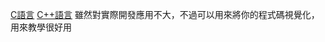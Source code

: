 [C語言]([https://pythontutor.com/c.html#mode=edit)
[C++語言]([https://pythontutor.com/cpp.html#mode=edit)
雖然對實際開發應用不大，不過可以用來將你的程式碼視覺化，用來教學很好用

